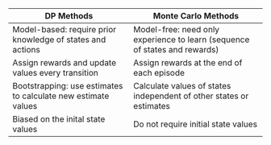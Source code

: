 | DP Methods	| Monte Carlo Methods |
| --- | --- |
| Model-based: require prior knowledge of states and actions	| Model-free: need only experience to learn (sequence of states and rewards)
| Assign rewards and update values every transition	| Assign rewards at the end of each episode
| Bootstrapping: use estimates to calculate new estimate values	| Calculate values of states independent of other states or estimates
| Biased on the inital state values	| Do not require initial state values
